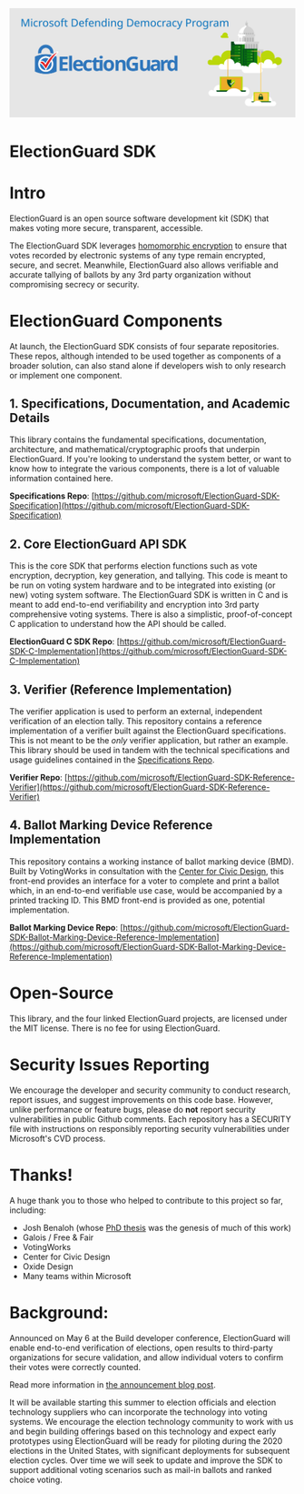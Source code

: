 ![Microsoft Defending Democracy Program: ElectionGuard](electionguard-banner.svg)
# ElectionGuard SDK

# Intro
ElectionGuard is an open source software development kit (SDK) that makes voting more secure, transparent, accessible. 

The ElectionGuard SDK leverages [homomorphic encryption](https://en.wikipedia.org/wiki/Homomorphic_encryption) to ensure that votes recorded by electronic systems of any type remain encrypted, secure, and secret. Meanwhile, ElectionGuard also allows verifiable and accurate tallying of ballots by any 3rd party organization without compromising secrecy or security. 


# ElectionGuard Components
At launch, the ElectionGuard SDK consists of four separate repositories. These repos, although intended to be used together as components of a broader solution, can also stand alone if developers wish to only research or implement one component.

## 1. Specifications, Documentation, and Academic Details
This library contains the fundamental specifications, documentation, architecture, and mathematical/cryptographic proofs that underpin ElectionGuard. If you're looking to understand the system better, or want to know how to integrate the various components, there is a lot of valuable information contained here.

**Specifications Repo**: [https://github.com/microsoft/ElectionGuard-SDK-Specification](https://github.com/microsoft/ElectionGuard-SDK-Specification)

## 2. Core ElectionGuard API SDK 
This is the core SDK that performs election functions such as vote encryption, decryption, key generation, and tallying. This code is meant to be run on voting system hardware and to be integrated into existing (or new) voting system software. The ElectionGuard SDK is written in C and is meant to add end-to-end verifiability and encryption into 3rd party comprehensive voting systems. There is also a simplistic, proof-of-concept C application to understand how the API should be called. 

**ElectionGuard C SDK Repo**: [https://github.com/microsoft/ElectionGuard-SDK-C-Implementation](https://github.com/microsoft/ElectionGuard-SDK-C-Implementation)  


## 3. Verifier (Reference Implementation) 
The verifier application is used to perform an external, independent verification of an election tally. This repository contains a reference implementation of a verifier built against the ElectionGuard specifications. This is not meant to be the *only* verifier application, but rather an example. This library should be used in tandem with the technical specifications and usage guidelines contained in the [Specifications Repo](https://github.com/microsoft/ElectionGuard-SDK-Specification).

**Verifier Repo**: [https://github.com/microsoft/ElectionGuard-SDK-Reference-Verifier](https://github.com/microsoft/ElectionGuard-SDK-Reference-Verifier)


## 4. Ballot Marking Device Reference Implementation
This repository contains a working instance of ballot marking device (BMD). Built by VotingWorks in consultation with the [Center for Civic Design](https://civicdesign.org), this front-end provides an interface for a voter to complete and print a ballot which, in an end-to-end verifiable use case, would be accompanied by a printed tracking ID. This BMD front-end is provided as one, potential implementation.

**Ballot Marking Device Repo**: [https://github.com/microsoft/ElectionGuard-SDK-Ballot-Marking-Device-Reference-Implementation](https://github.com/microsoft/ElectionGuard-SDK-Ballot-Marking-Device-Reference-Implementation)



# Open-Source
This library, and the four linked ElectionGuard projects, are licensed under the MIT license. There is no fee for using ElectionGuard.

# Security Issues Reporting
We encourage the developer and security community to conduct research, report issues, and suggest improvements on this code base. However, unlike performance or feature bugs, please do **not** report security vulnerabilities in public Github comments. Each repository has a SECURITY file with instructions on responsibly reporting security vulnerabilities under Microsoft's CVD process.

# Thanks!
A huge thank you to those who helped to contribute to this project so far, including:
* Josh Benaloh (whose [PhD thesis](https://www.microsoft.com/en-us/research/publication/verifiable-secret-ballot-elections/) was the genesis of much of this work)
* Galois / Free & Fair
* VotingWorks
* Center for Civic Design
* Oxide Design
* Many teams within Microsoft
 
# Background:
Announced on May 6 at the Build developer conference, ElectionGuard will enable end-to-end verification of elections, open results to third-party organizations for secure validation, and allow individual voters to confirm their votes were correctly counted.

Read more information in [the announcement blog post](https://blogs.microsoft.com/on-the-issues/?p=63211).

It will be available starting this summer to election officials and election technology suppliers who can incorporate the technology into voting systems. We encourage the election technology community to work with us and begin building offerings based on this technology and expect early prototypes using ElectionGuard will be ready for piloting during the 2020 elections in the United States, with significant deployments for subsequent election cycles. Over time we will seek to update and improve the SDK to support additional voting scenarios such as mail-in ballots and ranked choice voting. 
